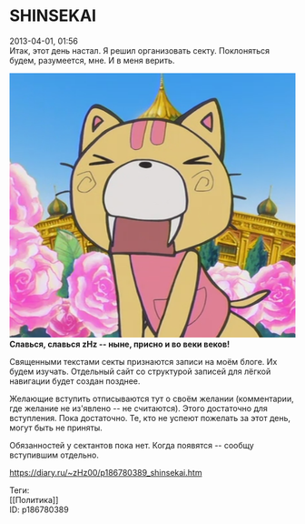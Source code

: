 SHINSEKAI
==========

   
 2013-04-01, 01:56   
  Итак, этот день настал. Я решил организовать секту. Поклоняться будем, разумеется, мне. И в меня верить.   
   
  ![](pics/e3f21a3b2ed6.png)   
  **Славься, славься zHz -- ныне, присно и во веки веков!**     
   
 Священными текстами секты признаются записи на моём блоге. Их будем изучать. Отдельный сайт со структурой записей для лёгкой навигации будет создан позднее.   
   
 Желающие вступить отписываются тут о своём желании (комментарии, где желание не из'явлено -- не считаются). Этого достаточно для вступления. Пока достаточно. Те, кто не успеют пожелать за этот день, могут быть не приняты.   
   
 Обязанностей у сектантов пока нет. Когда появятся -- сообщу вступившим отдельно.   
    
 <https://diary.ru/~zHz00/p186780389_shinsekai.htm>   
   
 Теги:   
 [[Политика]]   
 ID: p186780389